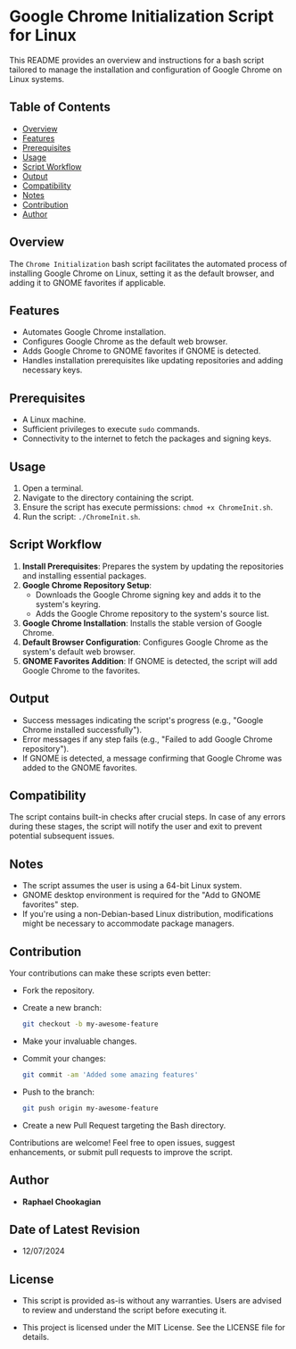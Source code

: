 # Google Chrome Initialization Script for Linux

This README provides an overview and instructions for a bash script tailored to manage the installation and configuration of Google Chrome on Linux systems.

## **Table of Contents**

- [Overview](#overview)
- [Features](#features)
- [Prerequisites](#prerequisites)
- [Usage](#usage)
- [Script Workflow](#script-workflow)
- [Output](#output)
- [Compatibility](#compatibility)
- [Notes](#notes)
- [Contribution](#contribution)
- [Author](#author)

## **Overview**

The `Chrome Initialization` bash script facilitates the automated process of installing Google Chrome on Linux, setting it as the default browser, and adding it to GNOME favorites if applicable.

## **Features**

- Automates Google Chrome installation.
- Configures Google Chrome as the default web browser.
- Adds Google Chrome to GNOME favorites if GNOME is detected.
- Handles installation prerequisites like updating repositories and adding necessary keys.

## **Prerequisites**

- A Linux machine.
- Sufficient privileges to execute `sudo` commands.
- Connectivity to the internet to fetch the packages and signing keys.

## **Usage**

1. Open a terminal.
2. Navigate to the directory containing the script.
3. Ensure the script has execute permissions: `chmod +x ChromeInit.sh`.
4. Run the script: `./ChromeInit.sh`.

## **Script Workflow**

1. **Install Prerequisites**: Prepares the system by updating the repositories and installing essential packages.
2. **Google Chrome Repository Setup**:
    - Downloads the Google Chrome signing key and adds it to the system's keyring.
    - Adds the Google Chrome repository to the system's source list.
3. **Google Chrome Installation**: Installs the stable version of Google Chrome.
4. **Default Browser Configuration**: Configures Google Chrome as the system's default web browser.
5. **GNOME Favorites Addition**: If GNOME is detected, the script will add Google Chrome to the favorites.

## **Output**

- Success messages indicating the script's progress (e.g., "Google Chrome installed successfully").
- Error messages if any step fails (e.g., "Failed to add Google Chrome repository").
- If GNOME is detected, a message confirming that Google Chrome was added to the GNOME favorites.

## **Compatibility**

The script contains built-in checks after crucial steps. In case of any errors during these stages, the script will notify the user and exit to prevent potential subsequent issues.

## **Notes**

- The script assumes the user is using a 64-bit Linux system.
- GNOME desktop environment is required for the "Add to GNOME favorites" step.
- If you're using a non-Debian-based Linux distribution, modifications might be necessary to accommodate package managers.


## **Contribution**

Your contributions can make these scripts even better:

- Fork the repository.

- Create a new branch:

  ```bash
  git checkout -b my-awesome-feature
  ```

- Make your invaluable changes.

- Commit your changes:

  ```bash
  git commit -am 'Added some amazing features'
  ```

- Push to the branch:

  ```bash
  git push origin my-awesome-feature
  ```

- Create a new Pull Request targeting the Bash directory.

Contributions are welcome! Feel free to open issues, suggest enhancements, or submit pull requests to improve the script.

## **Author**

- **Raphael Chookagian**

## **Date of Latest Revision**

- 12/07/2024

## **License**

- This script is provided as-is without any warranties. Users are advised to review and understand the script before executing it.

- This project is licensed under the MIT License. See the LICENSE file for details.
